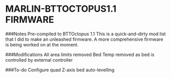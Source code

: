 # MARLIN-BTTOCTOPUS1.1 FIRMWARE

###Notes
Pre-compiled to BTTOctopus 1.1
This is a quick-and-dirty mod list that I did to make an unleashed firmware. A more comprehensive firmware is being worked on at the moment.

###Modifications
All area limits removed
Bed Temp removed as bed is controlled by external controller

###To-do
Configure quad Z-axis bed auto-levelling
